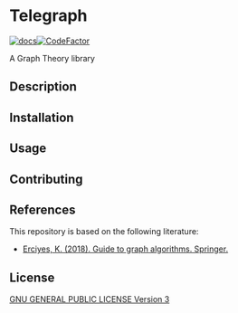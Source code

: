 # Telegraph
[![docs](https://github.com/AlessioZanga/Telegraph/actions/workflows/gh-pages.yml/badge.svg)](https://github.com/AlessioZanga/Telegraph/actions/workflows/gh-pages.yml)[![CodeFactor](https://www.codefactor.io/repository/github/alessiozanga/telegraph/badge?s=8eebf77a57fce4b466f8eaa7fd485e0a3e6ed269)](https://www.codefactor.io/repository/github/alessiozanga/telegraph)  

A Graph Theory library

## Description

## Installation

## Usage

## Contributing

## References

This repository is based on the following literature:

- [Erciyes, K. (2018). Guide to graph algorithms. Springer.](https://link.springer.com/book/10.1007/978-3-319-73235-0)

## License

[GNU GENERAL PUBLIC LICENSE Version 3](https://www.gnu.org/licenses/gpl-3.0.html)
